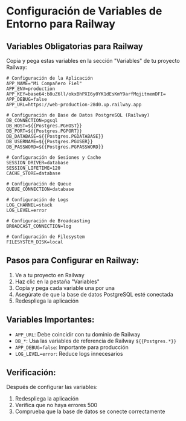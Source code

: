 # Configuración de Variables de Entorno para Railway

## Variables Obligatorias para Railway

Copia y pega estas variables en la sección "Variables" de tu proyecto Railway:

```env
# Configuración de la Aplicación
APP_NAME="Mi Compañero Fiel"
APP_ENV=production
APP_KEY=base64:b8uZ6ll/okxBhPXI6y0YK1dEsKmY9arfMqjitmemDFI=
APP_DEBUG=false
APP_URL=https://web-production-28d0.up.railway.app

# Configuración de Base de Datos PostgreSQL (Railway)
DB_CONNECTION=pgsql
DB_HOST=${{Postgres.PGHOST}}
DB_PORT=${{Postgres.PGPORT}}
DB_DATABASE=${{Postgres.PGDATABASE}}
DB_USERNAME=${{Postgres.PGUSER}}
DB_PASSWORD=${{Postgres.PGPASSWORD}}

# Configuración de Sesiones y Cache
SESSION_DRIVER=database
SESSION_LIFETIME=120
CACHE_STORE=database

# Configuración de Queue
QUEUE_CONNECTION=database

# Configuración de Logs
LOG_CHANNEL=stack
LOG_LEVEL=error

# Configuración de Broadcasting
BROADCAST_CONNECTION=log

# Configuración de Filesystem
FILESYSTEM_DISK=local
```

## Pasos para Configurar en Railway:

1. Ve a tu proyecto en Railway
2. Haz clic en la pestaña "Variables"
3. Copia y pega cada variable una por una
4. Asegúrate de que la base de datos PostgreSQL esté conectada
5. Redespliega la aplicación

## Variables Importantes:

- `APP_URL`: Debe coincidir con tu dominio de Railway
- `DB_*`: Usa las variables de referencia de Railway `${{Postgres.*}}`
- `APP_DEBUG=false`: Importante para producción
- `LOG_LEVEL=error`: Reduce logs innecesarios

## Verificación:

Después de configurar las variables:
1. Redespliega la aplicación
2. Verifica que no haya errores 500
3. Comprueba que la base de datos se conecte correctamente
